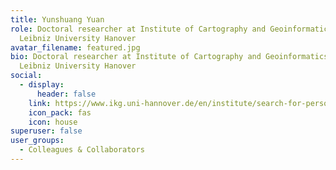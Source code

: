```yaml
---
title: Yunshuang Yuan
role: Doctoral researcher at Institute of Cartography and Geoinformatics (IKG),
  Leibniz University Hanover
avatar_filename: featured.jpg
bio: Doctoral researcher at Institute of Cartography and Geoinformatics (IKG),
  Leibniz University Hanover
social:
  - display:
      header: false
    link: https://www.ikg.uni-hannover.de/en/institute/search-for-persons/yuan/
    icon_pack: fas
    icon: house
superuser: false
user_groups:
  - Colleagues & Collaborators
---
```

